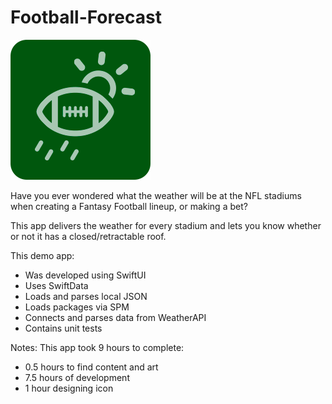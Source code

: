 # Football-Forecast

![App Icon](https://raw.githubusercontent.com/bfallon/Football-Forecast/main/FootballForecastIcon_small.png)

Have you ever wondered what the weather will be at the NFL stadiums when creating a Fantasy Football lineup, or making a bet? 

This app delivers the weather for every stadium and lets you know whether or not it has a closed/retractable roof. 


This demo app:
- Was developed using SwiftUI
- Uses SwiftData
- Loads and parses local JSON
- Loads packages via SPM
- Connects and parses data from WeatherAPI
- Contains unit tests

Notes:
This app took 9 hours to complete:
- 0.5 hours to find content and art
- 7.5 hours of development
- 1 hour designing icon
